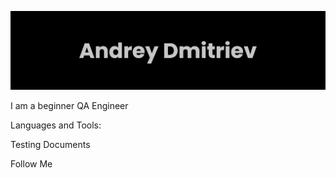 ![MasterHead](banner.png)

I am a beginner QA Engineer

Languages and Tools:

Testing Documents

Follow Me
